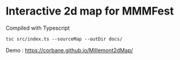 
# Interactive 2d map for MMMFest

Compiled with Typescript

`tsc src/index.ts --sourceMap --outDir docs/`

Demo : https://corbane.github.io/Millemont2dMap/

